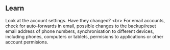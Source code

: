 
## Learn

Look at the account settings. Have they changed?
&lt;br&gt;
For email accounts, check for auto-forwards in email, possible changes to the backup/reset email address of phone numbers, synchronisation to different devices, including phones, computers or tablets, permisions to applications or other account permisions.